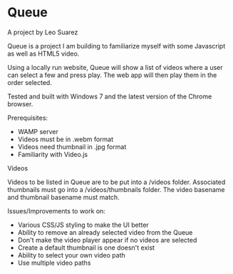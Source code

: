 Queue
=====
A project by Leo Suarez

Queue is a project I am building to familiarize myself with some Javascript as well as HTML5 video. 

Using a locally run website, Queue will show a list of videos where a user can select a few and press play. The
web app will then play them in the order selected.

Tested and built with Windows 7 and the latest version of the Chrome browser.

Prerequisites:
  - WAMP server
  - Videos must be in .webm format
  - Videos need thumbnail in .jpg format
  - Familiarity with Video.js

Videos

Videos to be listed in Queue are to be put into a /videos folder. Associated thumbnails must go into a 
/videos/thumbnails folder. The video basename and thumbnail basename must match.

Issues/Improvements to work on:
  - Various CSS/JS styling to make the UI better
  - Ability to remove an already selected video from the Queue
  - Don't make the video player appear if no videos are selected
  - Create a default thumbnail is one doesn't exist
  - Ability to select your own video path
  - Use multiple video paths


